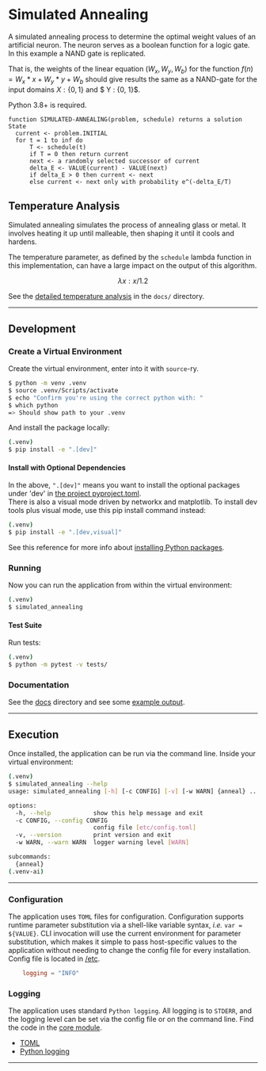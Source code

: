 # Simulated Annealing

A simulated annealing process to determine the optimal weight values of an artificial neuron.
The neuron serves as a boolean function for a logic gate. In this example a NAND gate is replicated.

That is, the weights of the linear equation $(W_x, W_y, W_b)$ for the 
function $f(n) = W_x*x + W_y*y + W_b$ should give results the same as a 
NAND-gate for the input domains $X : \{0, 1\}$ and $ Y : \{0, 1\}$.

Python 3.8+ is required.

```
function SIMULATED-ANNEALING(problem, schedule) returns a solution State
  current <- problem.INITIAL
  for t = 1 to inf do
      T <- schedule(t)
      if T = 0 then return current
      next <- a randomly selected successor of current
      delta_E <- VALUE(current) - VALUE(next)
      if delta_E > 0 then current <- next
      else current <- next only with probability e^(-delta_E/T)
```

## Temperature Analysis

Simulated annealing simulates the process of annealing glass or metal.
It involves heating it up until malleable, then shaping it until it cools and hardens.

The temperature parameter, as defined by the `schedule` lambda function in this implementation, 
can have a large impact on the output of this algorithm.

$$\lambda x : x / 1.2$$

See the [detailed temperature analysis](docs/temperature_analysis.md) in the `docs/` directory.

---

## Development

### Create a Virtual Environment

Create the virtual environment, enter into it with `source`-ry.

```bash
$ python -m venv .venv
$ source .venv/Scripts/activate
$ echo "Confirm you're using the correct python with: "
$ which python
=> Should show path to your .venv
```

And install the package locally:

```bash
(.venv)
$ pip install -e ".[dev]"
```

#### Install with Optional Dependencies

In the above, `".[dev]"` means you want to install the optional packages under 'dev' in [the project pyproject.toml](pyproject.toml).  
There is also a visual mode driven by networkx and matplotlib. To install dev tools plus visual mode, use this pip install command instead:

```bash
(.venv)
$ pip install -e ".[dev,visual]"
```

See this reference for more info about [installing Python packages](https://packaging.python.org/en/latest/tutorials/installing-packages/).

### Running

Now you can run the application from within the virtual environment:

```bash
(.venv)
$ simulated_annealing
```

#### Test Suite

Run tests:

```bash
(.venv)
$ python -m pytest -v tests/
```


### Documentation

See the [docs](docs/) directory and see some [example output](docs/example_output.md).

---

## Execution

Once installed, the application can be run via the command line. Inside your virtual environment:

```bash
(.venv)
$ simulated_annealing --help
usage: simulated_annealing [-h] [-c CONFIG] [-v] [-w WARN] {anneal} ...

options:
  -h, --help            show this help message and exit
  -c CONFIG, --config CONFIG
                        config file [etc/config.toml]
  -v, --version         print version and exit
  -w WARN, --warn WARN  logger warning level [WARN]

subcommands:
  {anneal}
(.venv-ai)
```

---

### Configuration

The application uses `TOML` files for configuration. Configuration supports
runtime parameter substitution via a shell-like variable syntax, *i.e.*
`var = ${VALUE}`. CLI invocation will use the current environment for
parameter substitution, which makes it simple to pass host-specific values
to the application without needing to change the config file for every
installation. Config file is located in [/etc](etc/).

```toml
    logging = "INFO"
```

### Logging

The application uses standard `Python logging`. All logging is to `STDERR`,
and the logging level can be set via the config file or on the command line.
Find the code in the [core module](src/simulated_annealing/core/).


* [TOML](https://toml.io)
* [Python logging](https://docs.python.org/3/library/logging.html)

---
